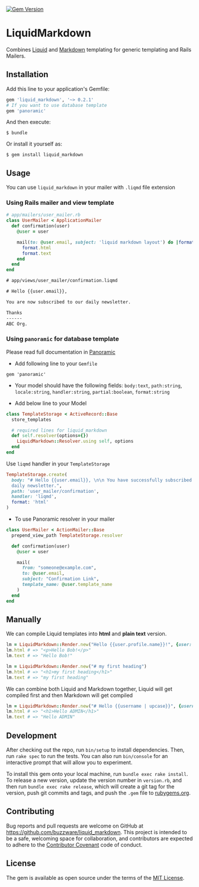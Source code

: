 [![Gem Version](https://badge.fury.io/rb/liquid_markdown.svg)](https://badge.fury.io/rb/liquid_markdown)

# LiquidMarkdown

Combines [Liquid](https://github.com/Shopify/liquid) and [Markdown](https://daringfireball.net/projects/markdown/) templating
for generic templating and Rails Mailers.

## Installation

Add this line to your application's Gemfile:

```ruby
gem 'liquid_markdown', '~> 0.2.1'
# If you want to use database template
gem 'panoramic'
```

And then execute:

    $ bundle

Or install it yourself as:

    $ gem install liquid_markdown

## Usage

You can use `liquid_markdown` in your mailer with `.liqmd` file extension

### Using Rails mailer and view template

```ruby
# app/mailers/user_mailer.rb
class UserMailer < ApplicationMailer
  def confirmation(user)
    @user = user

    mail(to: @user.email, subject: 'liquid markdown layout') do |format|
      format.html
      format.text
    end
  end
end
```

```html
# app/views/user_mailer/confirmation.liqmd

# Hello {{user.email}},

You are now subscribed to our daily newsletter.

Thanks
------
ABC Org.
```

### Using `panoramic` for database template

Please read full documentation in [Panoramic](https://github.com/andreapavoni/panoramic/blob/master/README.md)

* Add following line to your `Gemfile`

```
gem 'panoramic'
```

* Your model should have the following fields: `body:text`, `path:string`,
`locale:string`, `handler:string`, `partial:boolean`, `format:string`

* Add below line to your Model

```ruby
class TemplateStorage < ActiveRecord::Base
  store_templates

  # required lines for liquid_markdown
  def self.resolver(options={})
    LiquidMarkdown::Resolver.using self, options
  end
end
```

Use `liqmd` handler in your `TemplateStorage`

```ruby
TemplateStorage.create(
  body: "# Hello {{user.email}}, \n\n You have successfully subscribed to our
  daily newsletter.",
  path: 'user_mailer/confirmation',
  handler: 'liqmd',
  format: 'html'
)
```

* To use Panoramic resolver in your mailer

```ruby
class UserMailer < ActionMailer::Base
  prepend_view_path TemplateStorage.resolver

  def confirmation(user)
    @user = user

    mail(
      from: "someone@example.com",
      to: @user.email,
      subject: "Confirmation Link",
      template_name: @user.template_name
    )
  end
end
```

## Manually

We can compile Liquid templates into **html** and **plain text** version.

```ruby
lm = LiquidMarkdown::Render.new("Hello {{user.profile.name}}!", {user: {profile: {name: 'Bob'}}})
lm.html # => "<p>Hello Bob!</p>"
lm.text # => "Hello Bob!"
```

```ruby
lm = LiquidMarkdown::Render.new("# my first heading") 
lm.html # => "<h1>my first heading</h1>"
lm.text # => "my first heading"
```

We can combine both Liquid and Markdown together, Liquid will get compiled first and then Markdown will get compiled

```ruby
lm = LiquidMarkdown::Render.new("# Hello {{username | upcase}}", {username: 'Admin'})
lm.html # => "<h1>Hello ADMIN</h1>"
lm.text # => "Hello ADMIN"
```

## Development

After checking out the repo, run `bin/setup` to install dependencies. Then, run `rake spec` to run the tests. You can also run `bin/console` for an interactive prompt that will allow you to experiment.

To install this gem onto your local machine, run `bundle exec rake install`. To release a new version, update the version number in `version.rb`, and then run `bundle exec rake release`, which will create a git tag for the version, push git commits and tags, and push the `.gem` file to [rubygems.org](https://rubygems.org).

## Contributing

Bug reports and pull requests are welcome on GitHub at https://github.com/buzzware/liquid_markdown. This project is intended to be a safe, welcoming space for collaboration, and contributors are expected to adhere to the [Contributor Covenant](http://contributor-covenant.org) code of conduct.


## License

The gem is available as open source under the terms of the [MIT License](http://opensource.org/licenses/MIT).

